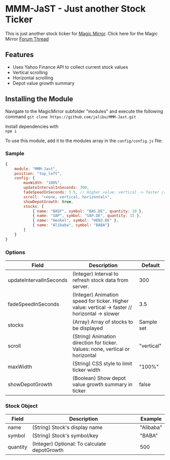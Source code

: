 # MMM-JaST - **J**ust **a**nother **S**tock **T**icker
This is just another stock ticker for [Magic Mirror](https://magicmirror.builders/).
Click here for the Magic Mirror [Forum Thread](https://forum.magicmirror.builders/topic/12507/mmm-jast-just-another-stock-ticker)

## Features
- Uses Yahoo Finance API to collect current stock values
- Vertical scrolling
- Horizontal scrolling
- Depot value growth summary

## Installing the Module
Navigate to the MagicMirror subfolder "modules" and execute the following command
`git clone https://github.com/jalibu/MMM-Jast.git`

Install dependencies with  
`npm i`

To use this module, add it to the modules array in the `config/config.js` file:

### Sample
```javascript
{
	module: "MMM-Jast",
	position: "top_left",
	config: {
		maxWidth: "100%",
		updateIntervalInSeconds: 300,
		fadeSpeedInSeconds: 3.5, // Higher value: vertical -> faster // horizontal -> slower
		scroll: "<none, vertical, horizontal>",
		showDepotGrowth: true,
		stocks: [
			{ name: "BASF", symbol: "BAS.DE", quantity: 10 },
			{ name: "SAP", symbol: "SAP.DE", quantity: 15 },
			{ name: "Henkel", symbol: "HEN3.DE" },
			{ name: "Alibaba", symbol: "BABA"}
		]
	}
}
```
### Options
| Field    					| Description 																	| Default 				|
| -------- 					| -------- 																		| -------- 				|
| updateIntervalInSeconds   | (Integer) Interval to refresh stock data from server.							| 300   	|
| fadeSpeedInSeconds		| (Integer) Animation speed for ticker.	Higher value: vertical -> faster // horizontal -> slower										| 3.5   				|
| stocks					| (Array<Stock>) Array of stocks to be displayed								| Sample set			|
| scroll					| (String) Animation direction for ticker. Values: none, vertical or horizontal	| "vertical"  			|
| maxWidth					| (String) CSS style to limit ticker width										| "100%"   				|
| showDepotGrowth			| (Boolean) Show depot value growth summary in ticker							| false   				|

### Stock Object
| Field    			| Description 														| Example 	|
| -------- 			| -------- 															| -------- 	|
| name   			| (String) Stock's display name   									| "Alibaba"	|
| symbol   			| (String) Stock's symbol/key   									| "BABA"   	|
| quantity   		| (Integer) Optional: To calculate depotGrowth   					| 500   	|
